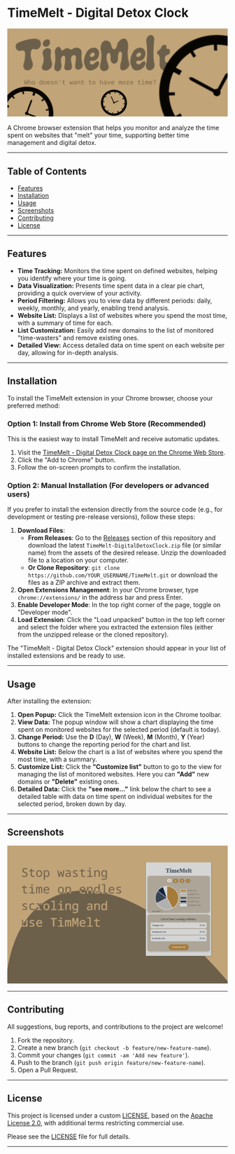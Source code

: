 # TimeMelt - Digital Detox Clock

![TimeMelt Icon](images/banner.png)

A Chrome browser extension that helps you monitor and analyze the time spent on websites that "melt" your time, supporting better time management and digital detox.

---

## Table of Contents

- [Features](#features)
- [Installation](#installation)
- [Usage](#usage)
- [Screenshots](#screenshots)
- [Contributing](#contributing)
- [License](#license)

---

## Features

*   **Time Tracking:** Monitors the time spent on defined websites, helping you identify where your time is going.
*   **Data Visualization:** Presents time spent data in a clear pie chart, providing a quick overview of your activity.
*   **Period Filtering:** Allows you to view data by different periods: daily, weekly, monthly, and yearly, enabling trend analysis.
*   **Website List:** Displays a list of websites where you spend the most time, with a summary of time for each.
*   **List Customization:** Easily add new domains to the list of monitored "time-wasters" and remove existing ones.
*   **Detailed View:** Access detailed data on time spent on each website per day, allowing for in-depth analysis.

---

## Installation

To install the TimeMelt extension in your Chrome browser, choose your preferred method:

### Option 1: Install from Chrome Web Store (Recommended)

This is the easiest way to install TimeMelt and receive automatic updates.

1.  Visit the [TimeMelt - Digital Detox Clock page on the Chrome Web Store](LINK_DO_CHROME_WEB_STORE_TUTAJ).
2.  Click the "Add to Chrome" button.
3.  Follow the on-screen prompts to confirm the installation.

### Option 2: Manual Installation (For developers or advanced users)

If you prefer to install the extension directly from the source code (e.g., for development or testing pre-release versions), follow these steps:

1.  **Download Files**:
    * **From Releases**: Go to the [Releases](https://github.com/YOUR_USERNAME/TimeMelt/releases) section of this repository and download the latest `TimeMelt-DigitalDetoxClock.zip` file (or similar name) from the assets of the desired release. Unzip the downloaded file to a location on your computer.
    * **Or Clone Repository**: `git clone https://github.com/YOUR_USERNAME/TimeMelt.git` or download the files as a ZIP archive and extract them.
2.  **Open Extensions Management**: In your Chrome browser, type `chrome://extensions/` in the address bar and press Enter.
3.  **Enable Developer Mode**: In the top right corner of the page, toggle on "Developer mode".
4.  **Load Extension**: Click the "Load unpacked" button in the top left corner and select the folder where you extracted the extension files (either from the unzipped release or the cloned repository).

The "TimeMelt - Digital Detox Clock" extension should appear in your list of installed extensions and be ready to use.

---

## Usage

After installing the extension:

1.  **Open Popup:** Click the TimeMelt extension icon in the Chrome toolbar.
2.  **View Data:** The popup window will show a chart displaying the time spent on monitored websites for the selected period (default is today).
3.  **Change Period:** Use the **D** (Day), **W** (Week), **M** (Month), **Y** (Year) buttons to change the reporting period for the chart and list.
4.  **Website List:** Below the chart is a list of websites where you spend the most time, with a summary.
5.  **Customize List:** Click the **"Customize list"** button to go to the view for managing the list of monitored websites. Here you can **"Add"** new domains or **"Delete"** existing ones.
6.  **Detailed Data:** Click the **"see more..."** link below the chart to see a detailed table with data on time spent on individual websites for the selected period, broken down by day.

---

## Screenshots

![TimeMelt Icon](images/screenshot.png)

---

## Contributing

All suggestions, bug reports, and contributions to the project are welcome!

1.  Fork the repository.
2.  Create a new branch (`git checkout -b feature/new-feature-name`).
3.  Commit your changes (`git commit -am 'Add new feature'`).
4.  Push to the branch (`git push origin feature/new-feature-name`).
5.  Open a Pull Request.

---

## License

This project is licensed under a custom [LICENSE](LICENSE), based on the [Apache License 2.0](http://www.apache.org/licenses/LICENSE-2.0), with additional terms restricting commercial use.

Please see the [LICENSE](LICENSE) file for full details.

---

